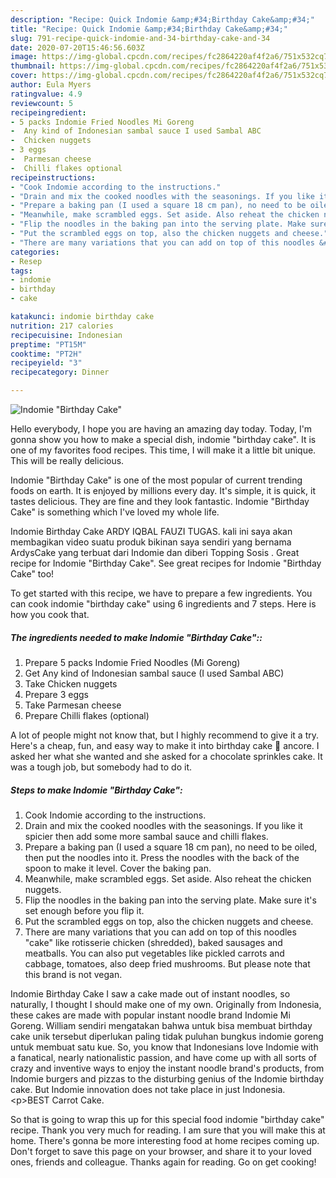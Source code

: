 ```yaml
---
description: "Recipe: Quick Indomie &amp;#34;Birthday Cake&amp;#34;"
title: "Recipe: Quick Indomie &amp;#34;Birthday Cake&amp;#34;"
slug: 791-recipe-quick-indomie-and-34-birthday-cake-and-34
date: 2020-07-20T15:46:56.603Z
image: https://img-global.cpcdn.com/recipes/fc2864220af4f2a6/751x532cq70/indomie-birthday-cake-recipe-main-photo.jpg
thumbnail: https://img-global.cpcdn.com/recipes/fc2864220af4f2a6/751x532cq70/indomie-birthday-cake-recipe-main-photo.jpg
cover: https://img-global.cpcdn.com/recipes/fc2864220af4f2a6/751x532cq70/indomie-birthday-cake-recipe-main-photo.jpg
author: Eula Myers
ratingvalue: 4.9
reviewcount: 5
recipeingredient:
- 5 packs Indomie Fried Noodles Mi Goreng
-  Any kind of Indonesian sambal sauce I used Sambal ABC
-  Chicken nuggets
- 3 eggs
-  Parmesan cheese
-  Chilli flakes optional
recipeinstructions:
- "Cook Indomie according to the instructions."
- "Drain and mix the cooked noodles with the seasonings. If you like it spicier then add some more sambal sauce and chilli flakes."
- "Prepare a baking pan (I used a square 18 cm pan), no need to be oiled, then put the noodles into it. Press the noodles with the back of the spoon to make it level. Cover the baking pan."
- "Meanwhile, make scrambled eggs. Set aside. Also reheat the chicken nuggets."
- "Flip the noodles in the baking pan into the serving plate. Make sure it&#39;s set enough before you flip it."
- "Put the scrambled eggs on top, also the chicken nuggets and cheese."
- "There are many variations that you can add on top of this noodles &#34;cake&#34; like rotisserie chicken (shredded), baked sausages and meatballs. You can also put vegetables like pickled carrots and cabbage, tomatoes, also deep fried mushrooms. But please note that this brand is not vegan."
categories:
- Resep
tags:
- indomie
- birthday
- cake

katakunci: indomie birthday cake
nutrition: 217 calories
recipecuisine: Indonesian
preptime: "PT15M"
cooktime: "PT2H"
recipeyield: "3"
recipecategory: Dinner

---
```



![Indomie &#34;Birthday Cake&#34;](https://img-global.cpcdn.com/recipes/fc2864220af4f2a6/751x532cq70/indomie-birthday-cake-recipe-main-photo.jpg)

Hello everybody, I hope you are having an amazing day today. Today, I'm gonna show you how to make a special dish, indomie &#34;birthday cake&#34;. It is one of my favorites food recipes. This time, I will make it a little bit unique. This will be really delicious.

Indomie &#34;Birthday Cake&#34; is one of the most popular of current trending foods on earth. It is enjoyed by millions every day. It's simple, it is quick, it tastes delicious. They are fine and they look fantastic. Indomie &#34;Birthday Cake&#34; is something which I've loved my whole life.

Indomie Birthday Cake ARDY IQBAL FAUZI TUGAS. kali ini saya akan membagikan video suatu produk bikinan saya sendiri yang bernama ArdysCake yang terbuat dari Indomie dan diberi Topping Sosis . Great recipe for Indomie &#34;Birthday Cake&#34;. See great recipes for Indomie &#34;Birthday Cake&#34; too!


To get started with this recipe, we have to prepare a few ingredients. You can cook indomie &#34;birthday cake&#34; using 6 ingredients and 7 steps. Here is how you cook that.

##### The ingredients needed to make Indomie &#34;Birthday Cake&#34;::

1. Prepare 5 packs Indomie Fried Noodles (Mi Goreng)
1. Get  Any kind of Indonesian sambal sauce (I used Sambal ABC)
1. Take  Chicken nuggets
1. Prepare 3 eggs
1. Take  Parmesan cheese
1. Prepare  Chilli flakes (optional)


A lot of people might not know that, but I highly recommend to give it a try. Here&#39;s a cheap, fun, and easy way to make it into birthday cake 🎂 ancore. I asked her what she wanted and she asked for a chocolate sprinkles cake. It was a tough job, but somebody had to do it. 

##### Steps to make Indomie &#34;Birthday Cake&#34;:

1. Cook Indomie according to the instructions.
1. Drain and mix the cooked noodles with the seasonings. If you like it spicier then add some more sambal sauce and chilli flakes.
1. Prepare a baking pan (I used a square 18 cm pan), no need to be oiled, then put the noodles into it. Press the noodles with the back of the spoon to make it level. Cover the baking pan.
1. Meanwhile, make scrambled eggs. Set aside. Also reheat the chicken nuggets.
1. Flip the noodles in the baking pan into the serving plate. Make sure it&#39;s set enough before you flip it.
1. Put the scrambled eggs on top, also the chicken nuggets and cheese.
1. There are many variations that you can add on top of this noodles &#34;cake&#34; like rotisserie chicken (shredded), baked sausages and meatballs. You can also put vegetables like pickled carrots and cabbage, tomatoes, also deep fried mushrooms. But please note that this brand is not vegan.


Indomie Birthday Cake I saw a cake made out of instant noodles, so naturally, I thought I should make one of my own. Originally from Indonesia, these cakes are made with popular instant noodle brand Indomie Mi Goreng. William sendiri mengatakan bahwa untuk bisa membuat birthday cake unik tersebut diperlukan paling tidak puluhan bungkus indomie goreng untuk membuat satu kue. So, you know that Indonesians love Indomie with a fanatical, nearly nationalistic passion, and have come up with all sorts of crazy and inventive ways to enjoy the instant noodle brand&#39;s products, from Indomie burgers and pizzas to the disturbing genius of the Indomie birthday cake. But Indomie innovation does not take place in just Indonesia. &lt;p&gt;BEST Carrot Cake. 

So that is going to wrap this up for this special food indomie &#34;birthday cake&#34; recipe. Thank you very much for reading. I am sure that you will make this at home. There's gonna be more interesting food at home recipes coming up. Don't forget to save this page on your browser, and share it to your loved ones, friends and colleague. Thanks again for reading. Go on get cooking!
